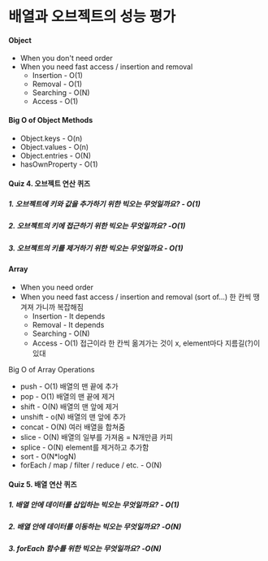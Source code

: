 # 배열과 오브젝트의 성능 평가

#### Object
- When you don't need order
- When you need fast access / insertion and removal
  - Insertion - O(1)
  - Removal - O(1)
  - Searching - O(N)
  - Access - O(1)


#### Big O of Object Methods
- Object.keys - O(n)
- Object.values - O(n)
- Object.entries - O(N)
- hasOwnProperty - O(1)

#### Quiz 4. 오브젝트 연산 퀴즈

##### 1. 오브젝트에 키와 값을 추가하기 위한 빅오는 무엇일까요? - O(1)
##### 2. 오브젝트의 키에 접근하기 위한 빅오는 무엇일까요? -O(1)
##### 3. 오브젝트의 키를 제거하기 위한 빅오는 무엇일까요 - O(1)

#### Array
- When you need order
- When you need fast access / insertion and removal (sort of...) 한 칸씩 땡겨져 가니까 복잡해짐
  - Insertion - It depends
  - Removal - It depends
  - Searching - O(N)
  - Access - O(1) 접근이라 한 칸씩 옮겨가는 것이 x, element마다 지름길(?)이 있대

Big O of Array Operations
- push - O(1) 배열의 맨 끝에 추가
- pop - O(1) 배열의 맨 끝에 제거
- shift - O(N) 배열의 맨 앞에 제거
- unshift - o(N) 배열의 맨 앞에 추가
- concat - O(N) 여러 배열을 합쳐줌
- slice - O(N) 배열의 일부를 가져옴 = N개만큼 카피
- splice - O(N) element를 제거하고 추가함 
- sort - O(N*logN)
- forEach / map / filter / reduce / etc. - O(N)

#### Quiz 5. 배열 연산 퀴즈

##### 1. 배열 안에 데이터를 삽입하는 빅오는 무엇일까요? - O(1)
##### 2. 배열 안에 데이터를 이동하는 빅오는 무엇일까요? -O(N)
##### 3. forEach 함수를 위한 빅오는 무엇일까요? -O(N)
